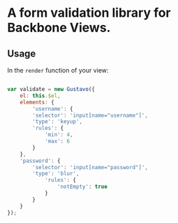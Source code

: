 # A form validation library for Backbone Views.

## Usage

In the `render` function of your view:

```javascript

var validate = new Gustavo({
	el: this.$el,
	elements: {
		'username': {
		'selector': 'input[name="username"]',
		'type': 'keyup',
		'rules': {
			'min': 4,
			'max': 6
		}
	},
	'password': {
		'selector': 'input[name="password"]',
		'type': 'blur',
			'rules': {
				'notEmpty': true
			}
		}
	}
});

```
